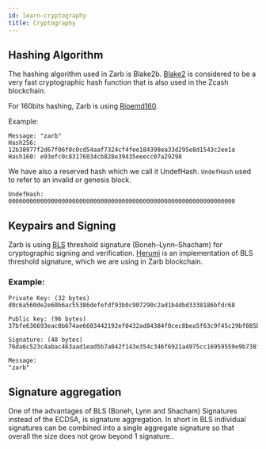 ```yaml
---
id: learn-cryptography
title: Cryptography
---
```


## Hashing Algorithm

The hashing algorithm used in Zarb is Blake2b. [Blake2](https://www.blake2.net/) is considered to be
a very fast cryptographic hash function that is also used in the Zcash blockchain.

For 160bits hashing, Zarb is using [Ripemd160](https://en.wikipedia.org/wiki/RIPEMD).

Example:

```
Message: "zarb"
Hash256: 12b38977f2d67f06f0c0cd54aaf7324cf4fee184398ea33d295e8d1543c2ee1a
Hash160: e93efc0c83176034cb828e39435eeecc07a29298
```

We have also a reserved hash which we call it UndefHash. `UndefHash` used to refer to an invalid or
genesis block.

```
UndefHash: 0000000000000000000000000000000000000000000000000000000000000000
```

## Keypairs and Signing

Zarb is using [BLS](https://en.wikipedia.org/wiki/BLS_digital_signature) threshold signature
(Boneh–Lynn–Shacham) for cryptographic signing and verification.
[Herumi](https://github.com/herumi/bls) is an implementation of BLS threshold signature, which we
are using in Zarb blockchain.

### Example:

```
Private Key: (32 bytes)
d0c6a560de2e60b6ac55386defefdf93b0c907290c2ad1b4dbd3338186bfdc68

Public key: (96 bytes)
37bfe636693eac0b674ae6603442192ef0432ad84384f0cec8bea5f63c9f45c29bf085b8b9b7f069ae873ccefe61a50a59ad3fefd729af5d63e9cb2325a8f064ab2514b3f846dbfded53234800603a9e752422ad48b99f835bcd95df945aac93

Signature: (48 bytes)
76da6c523c4abac463aad1ead5b7a042f143e354c346f6921a4975cc16959559e9b738fa197ab4df123f580a553b1596

Message:
"zarb"
```

## Signature aggregation

One of the advantages of BLS (Boneh, Lynn and Shacham) Signatures instead of the ECDSA, is signature
aggregation. In short in BLS individual signatures can be combined into a single aggregate signature
so that overall the size does not grow beyond 1 signature..
